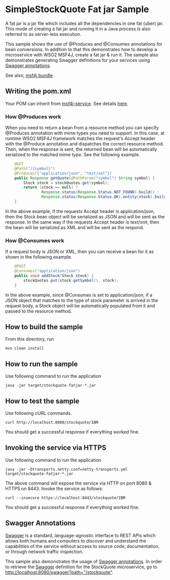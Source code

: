 # SimpleStockQuote Fat jar Sample

A fat jar is a jar file which includes all the dependencies in one fat (uber) jar. This mode of creating a fat jar
and running it in a Java process is also referred to as server-less execution.

This sample shows the use of @Produces and @Consumes annotations for bean conversions. In addition to that this 
demonstrates how to develop a microservice with WSO2 MSF4J, create a fat jar & run it. The sample also demonstrates 
generating Swagger definitions for your services using
[Swagger annotations](https://github.com/swagger-api/swagger-core/wiki/Annotations-1.5.X).

See also; [msf4j bundle](../bundle)

## Writing the pom.xml 

Your POM can inherit from [msf4j-service](../../../poms/msf4j-service). 
See details [here](../../../poms/msf4j-service).

### How @Produces work

When you need to return a bean from a resource method you can specify @Produces annotation with mime types you need to 
support. In this case, at runtime WSO2 MSF4J framework matches the request's Accept header with the @Produce annotation 
and dispatches the correct resource method. Then, when the response is sent, the returned bean will be automatically 
serialized to the matched mime type. See the following example.

```java
    @GET
    @Path("/{symbol}")
    @Produces({"application/json", "text/xml"})
    public Response getQuote(@PathParam("symbol") String symbol) {
        Stock stock = stockQuotes.get(symbol);
        return (stock == null) ?
                Response.status(Response.Status.NOT_FOUND).build() :
                Response.status(Response.Status.OK).entity(stock).build();
    }
```

In the above example, if the requests Accept header is application/json, then the Stock bean object will be serialized 
as JSON and will be sent as the response. In the same way if the requests Accept header is text/xml, then the bean 
will be serialized as XML and will be sent as the respond.


### How @Consumes work

If a request body is JSON or XML, then you can receive a bean for it as shown in the following example.

```java
    @POST
    @Consumes("application/json")
    public void addStock(Stock stock) {
        stockQuotes.put(stock.getSymbol(), stock);
    }
```

In the above example, since @Consumes is set to application/json, if a JSON object that matches to the type of stock 
parameter is arrived in the request body, a Stock object will be automatically populated from it and passed to the 
resource method.


## How to build the sample


From this directory, run

```
mvn clean install
```

## How to run the sample


Use following command to run the application
```
java -jar target/stockquote-fatjar-*.jar
```

## How to test the sample


Use following cURL commands.
```
curl http://localhost:8080/stockquote/IBM
```

You should get a successful response if everything worked fine.

## Invoking the service via HTTPS
Use following command to run the application
```
java -jar -Dtransports.netty.conf=netty-transports.yml target/stockquote-fatjar-*.jar
```

The above command will expose the service via HTTP on port 8080 & HTTPS on 8443. Invoke the service as follows:

```
curl --insecure https://localhost:8443/stockquote/IBM
```

You should get a successful response if everything worked fine.

## Swagger Annotations
[Swagger](http://swagger.io/getting-started/) is a standard, language-agnostic interface to REST APIs which allows both 
humans and computers to discover and understand the capabilities of the service without access to source code, documentation, 
or through network traffic inspection.

This sample also demonstrates the usage of [Swagger annotations](https://github.com/swagger-api/swagger-core/wiki/Annotations-1.5.X).
In order to retrieve the [Swagger](http://swagger.io/getting-started/) definition for the StockQuote microservice, go to 
[http://localhost:8080/swagger?path="/stockquote"](http://localhost:8080/swagger?path="/stockquote").
